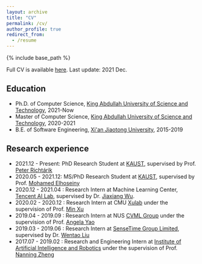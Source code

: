 ```yaml
---
layout: archive
title: "CV"
permalink: /cv/
author_profile: true
redirect_from:
  - /resume
---
```


{% include base_path %}

Full CV is available [here](https://nbviewer.org/github/WilliamYi96/williamyi96.github.io/blob/master/files/KAIYI_2112.pdf). Last update: 2021 Dec.

Education
---
* Ph.D. of Computer Science, [King Abdullah University of Science and Technology](https://www.kaust.edu.sa/en), 2021-Now
* Master of Computer Science, [King Abdullah University of Science and Technology](https://www.kaust.edu.sa/en), 2020-2021
* B.E. of Software Engineering, [Xi'an Jiaotong University](http://en.xjtu.edu.cn/), 2015-2019


Research experience
---
* 2021.12 - Present: PhD Research Student at [KAUST](https://www.kaust.edu.sa/en), supervised by Prof. [Peter Richtárik](https://richtarik.org/)
* 2020.05 - 2021.12: MS/PhD Research Student at [KAUST](https://www.kaust.edu.sa/en), supervised by Prof. [Mohamed Elhoseiny](http://www.mohamed-elhoseiny.com/)
* 2020.12 - 2021.04 : Research Intern at Machine Learning Center, [Tencent AI Lab](https://ai.tencent.com/ailab/en/index), supervised by Dr. [Jiaxiang Wu](https://scholar.google.com/citations?user=puazh38AAAAJ&hl=en).
* 2020.02 - 2020.12 : Research Intern at CMU [Xulab](https://xulabs.github.io/) under the supervision of Prof. [Min Xu](https://sites.google.com/view/xulab/home)
* 2019.04 - 2019.09 : Research Intern at NUS [CVML Group](https://sites.google.com/comp.nus.edu.sg/cvml/about-us?authuser=0) under the supervision of Prof. [Angela Yao](https://sites.google.com/comp.nus.edu.sg/ayao/home)
* 2019.03 - 2019.06 : Research Intern at [SenseTime Group Limited](https://www.sensetime.com/en), supervised by Dr. [Wentao Liu](https://scholar.google.com/citations?user=KZn9NWEAAAAJ&hl=zh-CN)
* 2017.07 - 2019.02 : Research and Engineering Intern at [Institute of Artificial Intelligence and Robotics](http://www.aiar.xjtu.edu.cn/) under the supervision of Prof. [Nanning Zheng](https://scholar.google.com.hk/citations?user=iqMe3p8AAAAJ&hl=zh-CN)
